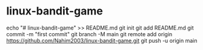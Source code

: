 # linux-bandit-game
echo "# linux-bandit-game" >> README.md
git init
git add README.md
git commit -m "first commit"
git branch -M main
git remote add origin https://github.com/Nahim2003/linux-bandit-game.git
git push -u origin main
